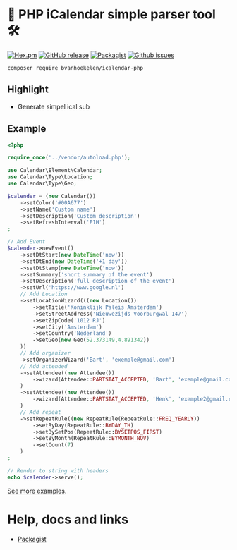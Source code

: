 # 📆 PHP iCalendar simple parser tool 🛠

[![Hex.pm](https://img.shields.io/hexpm/l/plug.svg?maxAge=2592000&style=flat-square)](https://github.com/bvanhoekelen/icalendar-php/blob/master/LICENSE)
[![GitHub release](https://img.shields.io/github/release/bvanhoekelen/icalendar-php.svg?style=flat-square)](https://github.com/bvanhoekelen/icalendar-php/releases)
[![Packagist](https://img.shields.io/packagist/dt/bvanhoekelen/icalendar-php.svg?style=flat-square)](https://packagist.org/packages/bvanhoekelen/icalendar-php)
[![Github issues](https://img.shields.io/github/issues/bvanhoekelen/icalendar-php.svg?style=flat-square)](https://github.com/bvanhoekelen/icalendar-php/issues)
```
composer require bvanhoekelen/icalendar-php
```

## Highlight
- Generate simpel ical sub

## Example
```php
<?php

require_once('../vendor/autoload.php');

use Calendar\Element\Calendar;
use Calendar\Type\Location;
use Calendar\Type\Geo;

$calender = (new Calendar())
	->setColor('#00A677')
	->setName('Custom name')
	->setDescription('Custom description')
	->setRefreshInterval('P1H')
;

// Add Event
$calender->newEvent()
	->setDtStart(new DateTime('now'))
	->setDtEnd(new DateTime('+1 day'))
	->setDtStamp(new DateTime('now'))
	->setSummary('short summary of the event')
	->setDescription('full description of the event')
	->setUrl('https://www.google.nl')
	// Add Location
	->setLocationWizard(((new Location())
		->setTitle('Koninklijk Paleis Amsterdam')
		->setStreetAddress('Nieuwezijds Voorburgwal 147')
		->setZipCode('1012 RJ')
		->setCity('Amsterdam')
		->setCountry('Nederland')
		->setGeo(new Geo(52.373149,4.891342))
	))
	// Add organizer
	->setOrganizerWizard('Bart', 'exemple@gmail.com')
	// Add attended
	->setAttendee((new Attendee())
		->wizard(Attendee::PARTSTAT_ACCEPTED, 'Bart', 'exemple@gmail.com')
	)
	->setAttendee((new Attendee())
		->wizard(Attendee::PARTSTAT_ACCEPTED, 'Henk', 'exemple2@gmail.com')
	)
	// Add repeat
	->setRepeatRule((new RepeatRule(RepeatRule::FREQ_YEARLY))
		->setByDay(RepeatRule::BYDAY_TH)
		->setBySetPos(RepeatRule::BYSETPOS_FIRST)
		->setByMonth(RepeatRule::BYMONTH_NOV)
		->setCount(7)
	)
;

// Render to string with headers
echo $calender->serve();

```

[See more examples](https://github.com/bvanhoekelen/icalendar-php/tree/master/examples).

# Help, docs and links
- [Packagist](https://packagist.org/packages/bvanhoekelen/icalendar-php)
